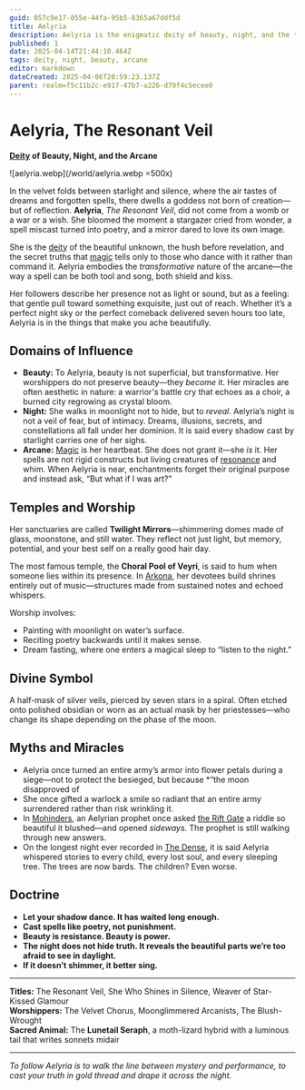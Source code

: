 ```yaml
---
guid: 057c9e17-055e-44fa-95b5-8365a67ddf5d
title: Aelyria
description: Aelyria is the enigmatic deity of beauty, night, and the transformative power of arcane magic, embodying the exquisite and secret truths found in reflection and dreams.
published: 1
date: 2025-04-14T21:44:10.464Z
tags: deity, night, beauty, arcane
editor: markdown
dateCreated: 2025-04-06T20:59:23.137Z
parent: realm=f5c11b2c-e917-47b7-a226-d79f4c5ecee0
---
```


# Aelyria, The Resonant Veil  
**[Deity](/structure/mechanic/deity.md) of Beauty, Night, and the Arcane**

![aelyria.webp](/world/aelyria.webp =500x)

In the velvet folds between starlight and silence, where the air tastes of dreams and forgotten spells, there dwells a goddess not born of creation—but of reflection. **Aelyria**, *The Resonant Veil*, did not come from a womb or a war or a wish. She bloomed the moment a stargazer cried from wonder, a spell miscast turned into poetry, and a mirror dared to love its own image.

She is the [deity](/structure/mechanic/deity.md) of the beautiful unknown, the hush before revelation, and the secret truths that [magic](/structure/mechanic/magic.md) tells only to those who dance with it rather than command it. Aelyria embodies the *transformative* nature of the arcane—the way a spell can be both tool and song, both shield and kiss.

Her followers describe her presence not as light or sound, but as a feeling: that gentle pull toward something exquisite, just out of reach. Whether it’s a perfect night sky or the perfect comeback delivered seven hours too late, Aelyria is in the things that make you ache beautifully.

## **Domains of Influence**

- **Beauty:** To Aelyria, beauty is not superficial, but transformative. Her worshippers do not preserve beauty—they *become* it. Her miracles are often aesthetic in nature: a warrior's battle cry that echoes as a choir, a burned city regrowing as crystal bloom.
- **Night:** She walks in moonlight not to hide, but to *reveal*. Aelyria’s night is not a veil of fear, but of intimacy. Dreams, illusions, secrets, and constellations all fall under her dominion. It is said every shadow cast by starlight carries one of her sighs.
- **Arcane:** [Magic](/structure/mechanic/magic.md) is her heartbeat. She does not grant it—she *is* it. Her spells are not rigid constructs but living creatures of [resonance](/structure/mechanic/resonance.md) and whim. When Aelyria is near, enchantments forget their original purpose and instead ask, “But what if I was art?”

## **Temples and Worship**

Her sanctuaries are called **Twilight Mirrors**—shimmering domes made of glass, moonstone, and still water. They reflect not just light, but memory, potential, and your best self on a really good hair day.  

The most famous temple, the **Choral Pool of Veyri**, is said to hum when someone lies within its presence. In [Arkona](/geography/settlement/city/arkona.md), her devotees build shrines entirely out of music—structures made from sustained notes and echoed whispers.

Worship involves:
- Painting with moonlight on water’s surface.
- Reciting poetry backwards until it makes sense.
- Dream fasting, where one enters a magical sleep to “listen to the night.”

## **Divine Symbol**

A half-mask of silver veils, pierced by seven stars in a spiral. Often etched onto polished obsidian or worn as an actual mask by her priestesses—who change its shape depending on the phase of the moon.

## **Myths and Miracles**

- Aelyria once turned an entire army’s armor into flower petals during a siege—not to protect the besieged, but because *“the moon disapproved of
- She once gifted a warlock a smile so radiant that an entire army surrendered rather than risk wrinkling it.
- In [Mohinders](/geography/settlement/city/mohinders.md), an Aelyrian prophet once asked [the Rift Gate](/geography/settlement/enclave/scholars-rift/the-rift-gate.md) a riddle so beautiful it blushed—and opened *sideways*. The prophet is still walking through new answers.
- On the longest night ever recorded in [The Dense](/geography/realm/the-dense.md), it is said Aelyria whispered stories to every child, every lost soul, and every sleeping tree. The trees are now bards. The children? Even worse.

## **Doctrine**

- **Let your shadow dance. It has waited long enough.**
- **Cast spells like poetry, not punishment.**
- **Beauty is resistance. Beauty is power.**
- **The night does not hide truth. It reveals the beautiful parts we’re too afraid to see in daylight.**
- **If it doesn’t shimmer, it better sing.**

---

**Titles:** The Resonant Veil, She Who Shines in Silence, Weaver of Star-Kissed Glamour  
**Worshippers:** The Velvet Chorus, Moonglimmered Arcanists, The Blush-Wrought  
**Sacred Animal:** The **Lunetail Seraph**, a moth-lizard hybrid with a luminous tail that writes sonnets midair

---
*To follow Aelyria is to walk the line between mystery and performance, to cast your truth in gold thread and drape it across the night.*
